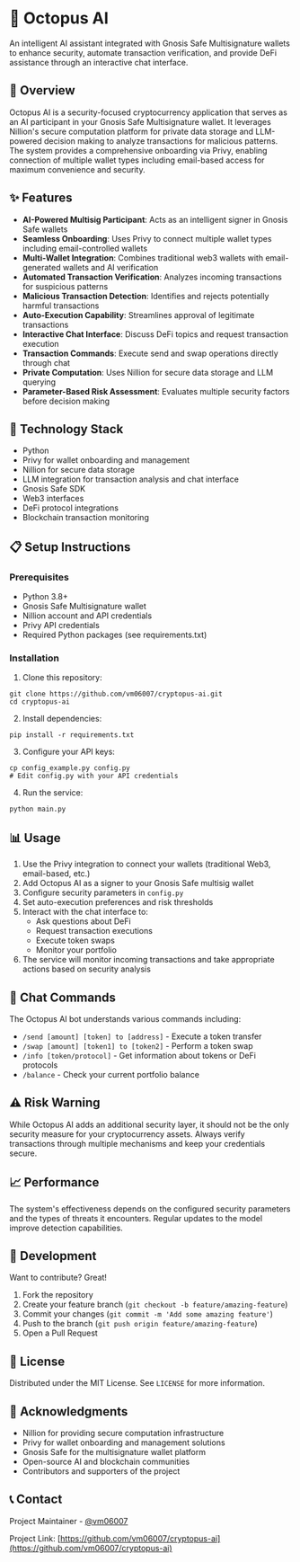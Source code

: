 # 🐙 Octopus AI

An intelligent AI assistant integrated with Gnosis Safe Multisignature wallets to enhance security, automate transaction verification, and provide DeFi assistance through an interactive chat interface.

## 🚀 Overview

Octopus AI is a security-focused cryptocurrency application that serves as an AI participant in your Gnosis Safe Multisignature wallet. It leverages Nillion's secure computation platform for private data storage and LLM-powered decision making to analyze transactions for malicious patterns. The system provides a comprehensive onboarding via Privy, enabling connection of multiple wallet types including email-based access for maximum convenience and security.

## ✨ Features

- **AI-Powered Multisig Participant**: Acts as an intelligent signer in Gnosis Safe wallets
- **Seamless Onboarding**: Uses Privy to connect multiple wallet types including email-controlled wallets
- **Multi-Wallet Integration**: Combines traditional web3 wallets with email-generated wallets and AI verification
- **Automated Transaction Verification**: Analyzes incoming transactions for suspicious patterns
- **Malicious Transaction Detection**: Identifies and rejects potentially harmful transactions
- **Auto-Execution Capability**: Streamlines approval of legitimate transactions
- **Interactive Chat Interface**: Discuss DeFi topics and request transaction execution
- **Transaction Commands**: Execute send and swap operations directly through chat
- **Private Computation**: Uses Nillion for secure data storage and LLM querying
- **Parameter-Based Risk Assessment**: Evaluates multiple security factors before decision making

## 🔧 Technology Stack

- Python
- Privy for wallet onboarding and management
- Nillion for secure data storage
- LLM integration for transaction analysis and chat interface
- Gnosis Safe SDK
- Web3 interfaces
- DeFi protocol integrations
- Blockchain transaction monitoring

## 📋 Setup Instructions

### Prerequisites

- Python 3.8+
- Gnosis Safe Multisignature wallet
- Nillion account and API credentials
- Privy API credentials
- Required Python packages (see requirements.txt)

### Installation

1. Clone this repository:
```
git clone https://github.com/vm06007/cryptopus-ai.git
cd cryptopus-ai
```

2. Install dependencies:
```
pip install -r requirements.txt
```

3. Configure your API keys:
```
cp config_example.py config.py
# Edit config.py with your API credentials
```

4. Run the service:
```
python main.py
```

## 📊 Usage

1. Use the Privy integration to connect your wallets (traditional Web3, email-based, etc.)
2. Add Octopus AI as a signer to your Gnosis Safe multisig wallet
3. Configure security parameters in `config.py`
4. Set auto-execution preferences and risk thresholds
5. Interact with the chat interface to:
   - Ask questions about DeFi
   - Request transaction executions
   - Execute token swaps
   - Monitor your portfolio
6. The service will monitor incoming transactions and take appropriate actions based on security analysis

## 💬 Chat Commands

The Octopus AI bot understands various commands including:
- `/send [amount] [token] to [address]` - Execute a token transfer
- `/swap [amount] [token1] to [token2]` - Perform a token swap
- `/info [token/protocol]` - Get information about tokens or DeFi protocols
- `/balance` - Check your current portfolio balance

## ⚠️ Risk Warning

While Octopus AI adds an additional security layer, it should not be the only security measure for your cryptocurrency assets. Always verify transactions through multiple mechanisms and keep your credentials secure.

## 📈 Performance

The system's effectiveness depends on the configured security parameters and the types of threats it encounters. Regular updates to the model improve detection capabilities.

## 🔨 Development

Want to contribute? Great!

1. Fork the repository
2. Create your feature branch (`git checkout -b feature/amazing-feature`)
3. Commit your changes (`git commit -m 'Add some amazing feature'`)
4. Push to the branch (`git push origin feature/amazing-feature`)
5. Open a Pull Request

## 📄 License

Distributed under the MIT License. See `LICENSE` for more information.

## 🙏 Acknowledgments

- Nillion for providing secure computation infrastructure
- Privy for wallet onboarding and management solutions
- Gnosis Safe for the multisignature wallet platform
- Open-source AI and blockchain communities
- Contributors and supporters of the project

## 📞 Contact

Project Maintainer - [@vm06007](https://github.com/vm06007)

Project Link: [https://github.com/vm06007/cryptopus-ai](https://github.com/vm06007/cryptopus-ai)